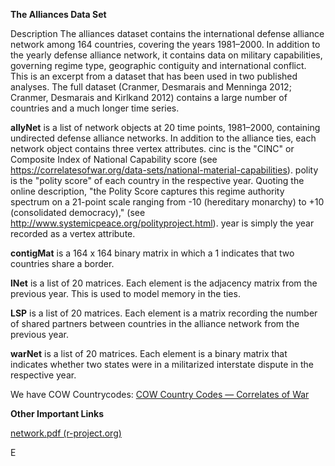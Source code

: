 **The Alliances Data Set**

Description The alliances dataset contains the international defense alliance
network among 164 countries, covering the years 1981–2000. In addition to the
yearly defense alliance network, it contains data on military capabilities,
governing regime type, geographic contiguity and international conflict. This
is an excerpt from a dataset that has been used in two published analyses. The
full dataset (Cranmer, Desmarais and Menninga 2012; Cranmer, Desmarais and
Kirlkand 2012) contains a large number of countries and a much longer time
series.


**allyNet** is a list of network objects at 20 time points, 1981–2000, containing
undirected defense alliance networks. In addition to the alliance ties, each
network object contains three vertex attributes. cinc is the "CINC" or
Composite Index of National Capability score (see
https://correlatesofwar.org/data-sets/national-material-capabilities). polity
is the "polity score" of each country in the respective year. Quoting the
online description, "the Polity Score captures this regime authority spectrum
on a 21-point scale ranging from -10 (hereditary monarchy) to +10
(consolidated democracy)," (see
http://www.systemicpeace.org/polityproject.html). year is simply the year
recorded as a vertex attribute.

**contigMat** is a 164 x 164 binary matrix in which a 1 indicates that two
countries share a border.

**lNet** is a list of 20 matrices. Each element is the adjacency matrix from the
previous year. This is used to model memory in the ties.

**LSP** is a list of 20 matrices. Each element is a matrix recording the number of
shared partners between countries in the alliance network from the previous
year.

**warNet** is a list of 20 matrices. Each element is a binary matrix that
indicates whether two states were in a militarized interstate dispute in the
respective year.

We have COW Countrycodes: [COW Country Codes — Correlates of War](https://correlatesofwar.org/data-sets/downloadable-files/cow-country-codes/cow-country-codes/view)



**Other Important Links**

[network.pdf (r-project.org)](https://cran.r-project.org/web/packages/network/network.pdf)

E